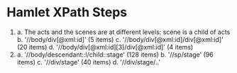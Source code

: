 # Hamlet XPath Steps 

1.  a. The acts and the scenes are at different levels: scene is a child of acts
    b. '//body/div[@xml:id]' (5 items)
    c. '//body/div[@xml:id]/div[@xml:id]' (20 items)
    d. '//body/div[@xml:id][3]/div[@xml:id]' (4 items)
2. a. '//body/descendant::l/child::stage' (128 items)
   b. '//sp/stage' (96 items)
   c. '//div/stage' (40 items)
   d. '//div/stage/..'